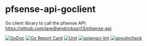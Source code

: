# pfsense-api-goclient

Go client library to call the pfsense API: https://github.com/jaredhendrickson13/pfsense-api. 

[![GoDoc](https://godoc.org/github.com/sjafferali/pfsense-api-goclient?status.svg)](https://pkg.go.dev/github.com/sjafferali/pfsense-api-goclient)
[![Go Report Card](https://goreportcard.com/badge/github.com/sjafferali/pfsense-api-goclient)](https://goreportcard.com/report/github.com/sjafferali/pfsense-api-goclient)
[![Unit](https://github.com/sjafferali/pfsense-api-goclient/actions/workflows/unit.yaml/badge.svg)](https://github.com/sjafferali/pfsense-api-goclient/actions?query=branch%3Amain)
[![golangci-lint](https://github.com/sjafferali/pfsense-api-goclient/actions/workflows/golang-ci-lint.yaml/badge.svg)](https://github.com/sjafferali/pfsense-api-goclient/actions?query=branch%3Amain)
[![govulncheck](https://github.com/sjafferali/pfsense-api-goclient/actions/workflows/govulncheck.yaml/badge.svg)](https://github.com/sjafferali/pfsense-api-goclient/actions?query=branch%3Amain)
